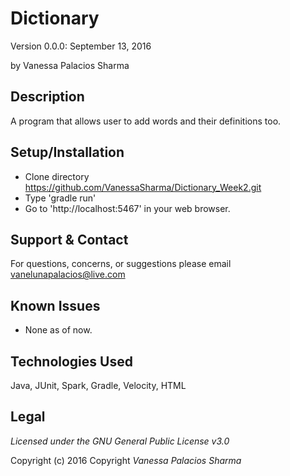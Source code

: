 # Dictionary
Version 0.0.0: September 13, 2016

by Vanessa Palacios Sharma

## Description
A program that allows user to add words and their definitions too.

## Setup/Installation
* Clone directory https://github.com/VanessaSharma/Dictionary_Week2.git
* Type 'gradle run' 
* Go to 'http://localhost:5467' in your web browser.

## Support & Contact
For questions, concerns, or suggestions please email vanelunapalacios@live.com

## Known Issues
* None as of now.

## Technologies Used
Java, JUnit, Spark, Gradle, Velocity, HTML

## Legal
*Licensed under the GNU General Public License v3.0*

Copyright (c) 2016 Copyright _Vanessa Palacios Sharma_ 

